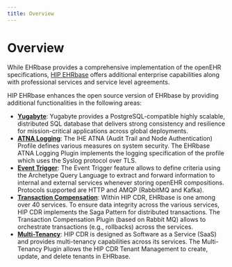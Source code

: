 ```yaml
---
title: Overview
---
```


# Overview

While EHRbase provides a comprehensive implementation of the openEHR specifications, [HIP EHRbase](https://hip.vitagroup.ag/en/products/hip-ehrbase/) offers additional enterprise capabilities along with professional services and service level agreements.

HIP EHRbase enhances the open source version of EHRbase by providing additional functionalities in the following areas:
- **[Yugabyte](02-Yugabyte.md)**: Yugabyte provides a PostgreSQL-compatible highly scalable, distributed SQL database that delivers strong consistency and resilience for mission-critical applications across global deployments.
- **[ATNA Logging](03-ATNA.md)**: The IHE ATNA (Audit Trail and Node Authentication) Profile defines various measures on system security. The EHRbase ATNA Logging Plugin implements the logging specification of the profile which uses the Syslog protocol over TLS.
- **[Event Trigger](04-Event-Trigger.md)**: The Event Trigger feature allows to define criteria using the Archetype Query Language to extract and forward information to internal and external services whenever storing openEHR compositions. Protocols supported are HTTP and AMQP (RabbitMQ and Kafka).
- **[Transaction Compensation](05-Transaction-Compensation.md)**: Within HIP CDR, EHRbase is one among over 40 services. To ensure data integrity across the various services, HIP CDR implements the Saga Pattern for distributed transactions. The Transaction Compensation Plugin (based on Rabbit MQ) allows to orchestrate transactions (e.g., rollbacks) across the services.
- **[Multi-Tenancy](06-Multi-Tenancy.md)**: HIP CDR is designed as Software as a Service (SaaS) and provides multi-tenancy capabilities across its services. The Multi-Tenancy Plugin allows the HIP CDR Tenant Management to create, update, and delete tenants in EHRbase.


